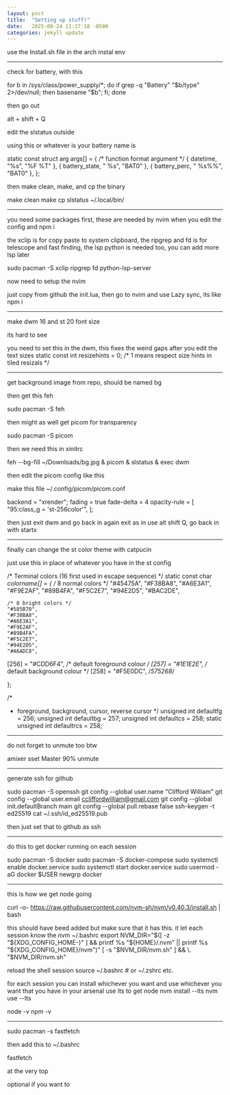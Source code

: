 ```yaml
---
layout: post
title:  "Setting up stuff!"
date:   2025-08-24 11:37:18 -0500
categories: jekyll update
---
```


use the Install.sh file in the arch instal env

-------------

check for battery, with this

for b in /sys/class/power_supply/*; do     if grep -q "Battery" "$b/type" 2>/dev/null; then         basename "$b";     fi; done

then go out

alt + shift + Q

edit the slstatus outside

using this or whatever is your battery name is

static const struct arg args[] = {
        /* function format          argument */
        { datetime, "%s",           "%F %T" },
        { battery_state, " %s", "BAT0" },
        { battery_perc, " %s%%", "BAT0" },
};

then make clean, make, and cp the binary

make clean
make
cp slstatus ~/.local/bin/


------------------

you need some packages first, these are needed by nvim when you edit the config and npm i

the xclip is for copy paste to system clipboard, the ripgrep and fd is for telescope and fast finding, the lsp python is needed too, you can add more lsp later

sudo pacman -S xclip ripgrep fd python-lsp-server

now need to setup the nvim

just copy from github the init.lua, then go to nvim and use Lazy sync, its like npm i

---------------------

make dwm 16 and st 20 font size

its hard to see

you need to set this in the dwm, this fixes the weird gaps after you edit the text sizes
static const int resizehints = 0;    /* 1 means respect size hints in tiled resizals */

------------------

get background image from repo, should be named bg

then get this feh

sudo pacman -S feh

then might as well get picom for transparency

sudo pacman -S picom

then we need this in xinitrc

feh --bg-fill ~/Downloads/bg.jpg &
picom &
slstatus &
exec dwm

then edit the picom config like this

make this file ~/.config/picom/picom.conf 

backend = "xrender";
fading = true
fade-delta = 4
opacity-rule = [
  "95:class_g = 'st-256color'",
];

then just exit dwm and go back in again
exit as in use alt shift Q, go back in with startx

---------------------

finally can change the st color theme with catpucin

just use this in place of whatever you have in the st config

/* Terminal colors (16 first used in escape sequence) */
static const char *colorname[] = {
	/* 8 normal colors */
	"#45475A",
	"#F38BA8",
	"#A6E3A1",
	"#F9E2AF",
	"#89B4FA",
	"#F5C2E7",
	"#94E2D5",
	"#BAC2DE",

	/* 8 bright colors */
	"#585B70",
	"#F38BA8",
	"#A6E3A1",
	"#F9E2AF",
	"#89B4FA",
	"#F5C2E7",
	"#94E2D5",
	"#A6ADC8",

[256] = "#CDD6F4", /* default foreground colour */
[257] = "#1E1E2E", /* default background colour */
[258] = "#F5E0DC", /*575268*/

};


/*
 * foreground, background, cursor, reverse cursor
 */
unsigned int defaultfg = 256;
unsigned int defaultbg = 257;
unsigned int defaultcs = 258;
static unsigned int defaultrcs = 258;

---

do not forget to unmute too btw

amixer sset Master 90% unmute

---

generate ssh for github

sudo pacman -S openssh
git config --global user.name "Clifford William"
git config --global user.email ccliffordwilliam@gmail.com
git config --global init.defaultBranch main
git config --global pull.rebase false
ssh-keygen -t ed25519
cat ~/.ssh/id_ed25519.pub

then just set that to github as ssh

------------

do this to get docker running on each session

sudo pacman -S docker
sudo pacman -S docker-compose
sudo systemctl enable docker.service
sudo systemctl start docker.service
sudo usermod -aG docker $USER
newgrp docker

-----------

this is how we get node going

curl -o- https://raw.githubusercontent.com/nvm-sh/nvm/v0.40.3/install.sh | bash

this should have beed added but make sure that it has this. it let each session know the nvm
~/.bashrc
export NVM_DIR="$([ -z "${XDG_CONFIG_HOME-}" ] && printf %s "${HOME}/.nvm" || printf %s "${XDG_CONFIG_HOME}/nvm")"
[ -s "$NVM_DIR/nvm.sh" ] && \. "$NVM_DIR/nvm.sh"

reload the shell session
source ~/.bashrc  # or ~/.zshrc etc.

for each session you can install whichever you want and use whichever you want that you have in your arsenal
use lts to get node
nvm install --lts
nvm use --lts

node -v
npm -v

-----------

sudo pacman -s fastfetch

then add this to ~/.bashrc

fastfetch

at the very top

optional if you want to
